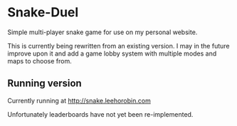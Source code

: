# Snake-Duel
Simple multi-player snake game for use on my personal website.

This is currently being rewritten from an existing version.  I may in the future improve upon it and add a game lobby system with multiple modes and maps to choose from.

## Running version
Currently running at http://snake.leehorobin.com

Unfortunately leaderboards have not yet been re-implemented.
